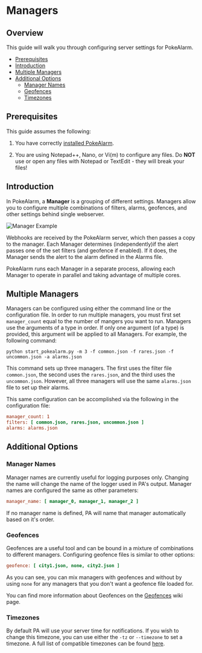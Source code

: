 # Managers

## Overview

This guide will walk you through configuring server settings for PokeAlarm.

* [Prerequisites](#prerequisites)
* [Introduction](#introduction)
* [Multiple Managers](#multiple-managers)
* [Additional Options](#additional-options)
  * [Manager Names](#manager-names)
  * [Geofences](#geofences)
  * [Timezones](#timezones)

## Prerequisites

This guide assumes the following:

1. You have correctly [installed PokeAlarm](../getting-started/installation.html).

2. You are using Notepad++, Nano, or Vi(m) to configure any files. Do **NOT**
use or open any files with Notepad or TextEdit - they will break your files!

## Introduction

In PokeAlarm, a **Manager** is a grouping of different settings. Managers
allow you to configure multiple combinations of filters, alarms, geofences,
and other settings behind single webserver.

![Manager Example](images/v3_overview.png)

Webhooks are received by the PokeAlarm server, which then passes a copy to the
manager. Each Manager determines (independently)if the alert passes one of the
set filters (and geofence if enabled). If it does, the Manager sends the alert
to the alarm defined in the Alarms file.

PokeAlarm runs each Manager in a separate process, allowing each Manager to
operate in parallel and taking advantage of multiple cores.

## Multiple Managers

Managers can be configured using either the command line or the configuration
file. In order to run multiple managers, you must first set `manager_count`
equal to the number of mangers you want to run. Managers use the arguments of
a type in order. If only one argument (of a type) is provided, this argument
will be applied to all Managers. For example, the following command:

```
python start_pokealarm.py -m 3 -f common.json -f rares.json -f uncommon.json -a alarms.json
```

This command sets up three managers. The first uses the filter file
`common.json`, the second uses the `rares.json`, and the third uses the
`uncommon.json`. However, all three managers will use the same `alarms.json`
file to set up their alarms.

This same configuration can be accomplished via the following in the configuration file:

```ini
manager_count: 1
filters: [ common.json, rares.json, uncommon.json ]
alarms: alarms.json
```

## Additional Options

### Manager Names

Manager names are currently useful for logging purposes only. Changing the name
will change the name of the logger used in PA's output. Manager names are
configured the same as other parameters:

```ini
manager_name: [ manager_0, manager_1, manager_2 ]
```

If no manager name is defined, PA will name that manager automatically based on
it's order.

### Geofences

Geofences are a useful tool and can be bound in a mixture of combinations to
different managers. Configuring geofence files is similar to other options:

```ini
geofence: [ city1.json, none, city2.json ]
```

As you can see, you can mix managers with geofences and without by using `none`
for any managers that you don't want a geofence file loaded for.

You can find more information about Geofences on the [Geofences](geofences.html)
wiki page.

### Timezones

By default PA will use your server time for notifications. If you wish to
change this timezone, you can use either the `-tz` or `--timezone` to set a
timezone. A full list of compatible timezones can be found [here](https://en.wikipedia.org/wiki/List_of_tz_database_time_zones).
